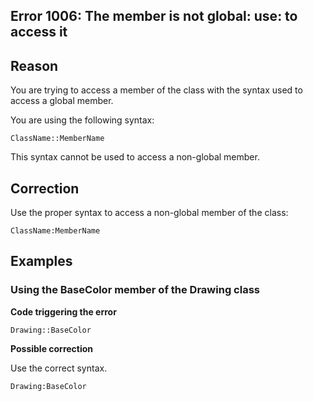 
## Error 1006: The member is not global: use: to access it
			



<a name="NOTE1"></a>
<a name="NOTE1_1"></a>


## Reason
<a name="reason_ELTTEXTE000096"></a>
You are trying to access a member of the class with the syntax used to access a global member.


You are using the following syntax:



```wl
ClassName::MemberName
```


This syntax cannot be used to access a non-global member.

<a name="NOTE2"></a>
<a name="NOTE2_1"></a>


## Correction
<a name="correction_ELTTEXTE000120"></a>
Use the proper syntax to access a non-global member of the class:


```wl
ClassName:MemberName
```


<a name="NOTE3"></a>
<a name="NOTE3_1"></a>


## Examples
<a name="examples_ELTTEXTE000144"></a>


### Using the BaseColor member of the Drawing class
<a name="using_the_basecolor_member_the_drawing_class_ELTPARAGRAPHE000036"></a>



**Code triggering the error**


```wl
Drawing::BaseColor
```



**Possible correction**

Use the correct syntax.


```wl
Drawing:BaseColor
```



